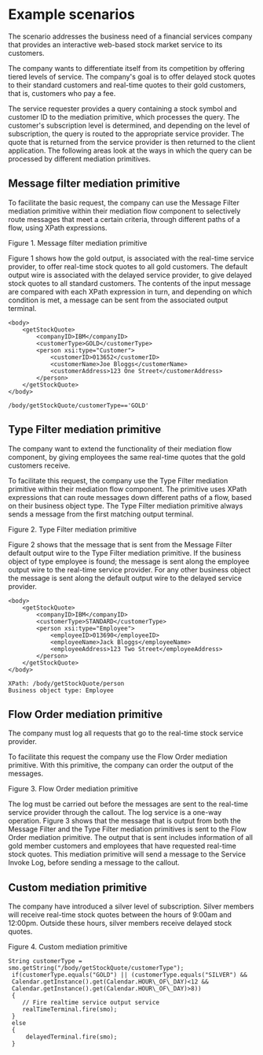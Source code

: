 <!-- image -->

# Example scenarios

The scenario addresses the business need of a financial services company that provides an
interactive web-based stock market service to its customers.

The company wants to differentiate itself from its competition by offering tiered levels of
service. The company's goal is to offer delayed stock quotes to their standard customers and
real-time quotes to their gold customers, that is, customers who pay a fee.

The service requester provides a query containing a stock symbol and customer ID to the mediation
primitive, which processes the query. The customer's subscription level is determined, and depending
on the level of subscription, the query is routed to the appropriate service provider. The quote
that is returned from the service provider is then returned to the client application. The following
areas look at the ways in which the query can be processed by different mediation primitives.

## Message filter mediation primitive

To facilitate the basic request, the company can use the Message Filter mediation primitive
within their mediation flow component to selectively route messages that meet a certain criteria,
through different paths of a flow, using XPath expressions.

Figure 1. Message filter mediation primitive

<!-- image -->

Figure 1 shows how the gold output, is associated
with the real-time service provider, to offer real-time stock quotes to all gold customers. The
default output wire is associated with the delayed service provider, to give delayed stock quotes to
all standard customers. The contents of the input message are compared with each XPath expression in
turn, and depending on which condition is met, a message can be sent from the associated output
terminal.

```
<body>
	<getStockQuote>
		<companyID>IBM</companyID>
		<customerType>GOLD</customerType>
		<person xsi:type="Customer">
			<customerID>013652</customerID>
			<customerName>Joe Bloggs</customerName>
			<customerAddress>123 One Street</customerAddress>
		</person>
	</getStockQuote>
</body>
```

```
/body/getStockQuote/customerType=='GOLD'
```

## Type Filter mediation primitive

The company want to extend the functionality of their mediation flow component, by giving
employees the same real-time quotes that the gold customers receive.

To facilitate this request, the company use the Type Filter mediation primitive within their
mediation flow component. The primitive uses XPath expressions that can route messages down
different paths of a flow, based on their business object type. The Type Filter mediation primitive
always sends a message from the first matching output terminal.

Figure 2. Type Filter mediation primitive

<!-- image -->

Figure 2 shows that the message that is sent from the
Message Filter default output wire to the Type Filter mediation primitive. If the business object of
type employee is found; the message is sent along the employee output wire to the real-time service
provider. For any other business object the message is sent along the default output wire to the
delayed service provider.

```
<body>
	<getStockQuote>
		<companyID>IBM</companyID>
		<customerType>STANDARD</customerType>
		<person xsi:type="Employee">
			<employeeID>013690</employeeID>
			<employeeName>Jack Bloggs</employeeName>
			<employeeAddress>123 Two Street</employeeAddress>
		</person>
	</getStockQuote>
</body>
```

```
XPath: /body/getStockQuote/person
Business object type: Employee
```

## Flow Order mediation primitive

The company must log all requests that go to the real-time stock service provider.

To facilitate this request the company use the Flow Order mediation primitive. With this
primitive, the company can order the output of the messages.

Figure 3. Flow Order mediation primitive

<!-- image -->

The log must be carried out before the messages are sent to the real-time service provider
through the callout. The log service is a one-way operation. Figure 3 shows that the message that is output from both the
Message Filter and the Type Filter mediation primitives is sent to the Flow Order mediation
primitive. The output that is sent includes information of all gold member customers and employees
that have requested real-time stock quotes. This mediation primitive will send a message to the
Service Invoke Log, before sending a message to the callout.

## Custom mediation primitive

The company have introduced a silver level of subscription. Silver members will receive real-time
stock quotes between the hours of 9:00am and 12:00pm. Outside these hours, silver members receive
delayed stock quotes.

Figure 4. Custom mediation primitive

<!-- image -->

```
String customerType = smo.getString("/body/getStockQuote/customerType");
 if(customerType.equals("GOLD") || (customerType.equals("SILVER") && 
 Calendar.getInstance().get(Calendar.HOUR\_OF\_DAY)<12 && 
 Calendar.getInstance().get(Calendar.HOUR\_OF\_DAY)>8))
 {
 	// Fire realtime service output service
 	realTimeTerminal.fire(smo);
 }
 else
 {
	 delayedTerminal.fire(smo);
 }
```